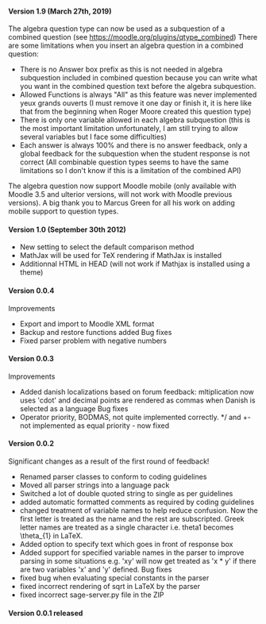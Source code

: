 #### Version 1.9 (March 27th, 2019)

The algebra question type can now be used as a subquestion of a combined question (see https://moodle.org/plugins/qtype_combined)
There are some limitations when you insert an algebra question in a combined question:

  - There is no Answer box prefix as this is not needed in algebra subquestion included in combined question because you can write what you want in the combined question text before the algebra subquestion.
  - Allowed Functions is always "All" as this feature was never implemented yeux grands ouverts (I must remove it one day or finish it, it is here like that from the beginning when Roger Moore created this question type)
  - There is only one variable allowed in each algebra subquestion (this is the most important limitation unfortunately, I am still trying to allow several variables but I face some difficulties)
  - Each answer is always 100% and there is no answer feedback, only a global feedback for the subquestion when the student response is not correct (All combinable question types seems to have the same limitations so I don't know if this is a limitation of the combined API)

The algebra question now support Moodle mobile (only available with Moodle 3.5 and ulterior versions, will not work with Moodle previous versions). A big thank you to Marcus Green for all his work on adding mobile support to question types.

#### Version 1.0 (September 30th 2012)
  - New setting to select the default comparison method
  - MathJax will be used for TeX rendering if MathJax is installed
  - Additionnal HTML in HEAD (will not work if Mathjax is installed using a theme)

#### Version 0.0.4
Improvements
  - Export and import to Moodle XML format
  - Backup and restore functions added
Bug fixes
  - Fixed parser problem with negative numbers

#### Version 0.0.3
Improvements
  - Added danish localizations based on forum feedback: mltiplication now
    uses 'cdot' and decimal points are rendered as commas when Danish is
    selected as a language
Bug fixes
  - Operator priority, BODMAS, not quite implemented correctly. */ and +- not
    implemented as equal priority - now fixed

#### Version 0.0.2
Significant changes as a result of the first round of feedback!
  - Renamed parser classes to conform to coding guidelines
  - Moved all parser strings into a language pack
  - Switched a lot of double quoted string to single as per guidelines
  - added automatic formatted comments as required by coding guidelines
  - changed treatment of variable names to help reduce confusion. Now
    the first letter is treated as the name and the rest are subscripted.
    Greek letter names are treated as a single character i.e. theta1
    becomes \theta_{1} in LaTeX.
  - Added option to specify text which goes in front of response box
  - Added support for specified variable names in the parser to improve
    parsing in some situations e.g. 'xy' will now get treated as 'x * y' if
    there are two variables 'x' and 'y' defined.
Bug fixes
  - fixed bug when evaluating special constants in the parser
  - fixed incorrect rendering of sqrt in LaTeX by the parser
  - fixed incorrect sage-server.py file in the ZIP

#### Version 0.0.1 released
